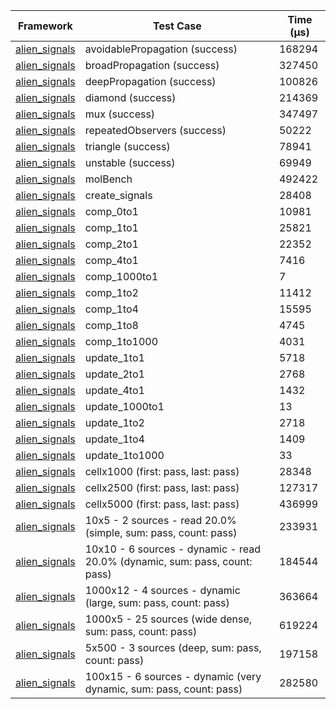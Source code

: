| Framework | Test Case | Time (μs) |
| --- | --- | --- |
| [alien_signals](https://github.com/medz/alien-signals-dart) | avoidablePropagation (success) | 168294 |
| [alien_signals](https://github.com/medz/alien-signals-dart) | broadPropagation (success) | 327450 |
| [alien_signals](https://github.com/medz/alien-signals-dart) | deepPropagation (success) | 100826 |
| [alien_signals](https://github.com/medz/alien-signals-dart) | diamond (success) | 214369 |
| [alien_signals](https://github.com/medz/alien-signals-dart) | mux (success) | 347497 |
| [alien_signals](https://github.com/medz/alien-signals-dart) | repeatedObservers (success) | 50222 |
| [alien_signals](https://github.com/medz/alien-signals-dart) | triangle (success) | 78941 |
| [alien_signals](https://github.com/medz/alien-signals-dart) | unstable (success) | 69949 |
| [alien_signals](https://github.com/medz/alien-signals-dart) | molBench | 492422 |
| [alien_signals](https://github.com/medz/alien-signals-dart) | create_signals | 28408 |
| [alien_signals](https://github.com/medz/alien-signals-dart) | comp_0to1 | 10981 |
| [alien_signals](https://github.com/medz/alien-signals-dart) | comp_1to1 | 25821 |
| [alien_signals](https://github.com/medz/alien-signals-dart) | comp_2to1 | 22352 |
| [alien_signals](https://github.com/medz/alien-signals-dart) | comp_4to1 | 7416 |
| [alien_signals](https://github.com/medz/alien-signals-dart) | comp_1000to1 | 7 |
| [alien_signals](https://github.com/medz/alien-signals-dart) | comp_1to2 | 11412 |
| [alien_signals](https://github.com/medz/alien-signals-dart) | comp_1to4 | 15595 |
| [alien_signals](https://github.com/medz/alien-signals-dart) | comp_1to8 | 4745 |
| [alien_signals](https://github.com/medz/alien-signals-dart) | comp_1to1000 | 4031 |
| [alien_signals](https://github.com/medz/alien-signals-dart) | update_1to1 | 5718 |
| [alien_signals](https://github.com/medz/alien-signals-dart) | update_2to1 | 2768 |
| [alien_signals](https://github.com/medz/alien-signals-dart) | update_4to1 | 1432 |
| [alien_signals](https://github.com/medz/alien-signals-dart) | update_1000to1 | 13 |
| [alien_signals](https://github.com/medz/alien-signals-dart) | update_1to2 | 2718 |
| [alien_signals](https://github.com/medz/alien-signals-dart) | update_1to4 | 1409 |
| [alien_signals](https://github.com/medz/alien-signals-dart) | update_1to1000 | 33 |
| [alien_signals](https://github.com/medz/alien-signals-dart) | cellx1000 (first: pass, last: pass) | 28348 |
| [alien_signals](https://github.com/medz/alien-signals-dart) | cellx2500 (first: pass, last: pass) | 127317 |
| [alien_signals](https://github.com/medz/alien-signals-dart) | cellx5000 (first: pass, last: pass) | 436999 |
| [alien_signals](https://github.com/medz/alien-signals-dart) | 10x5 - 2 sources - read 20.0% (simple, sum: pass, count: pass) | 233931 |
| [alien_signals](https://github.com/medz/alien-signals-dart) | 10x10 - 6 sources - dynamic - read 20.0% (dynamic, sum: pass, count: pass) | 184544 |
| [alien_signals](https://github.com/medz/alien-signals-dart) | 1000x12 - 4 sources - dynamic (large, sum: pass, count: pass) | 363664 |
| [alien_signals](https://github.com/medz/alien-signals-dart) | 1000x5 - 25 sources (wide dense, sum: pass, count: pass) | 619224 |
| [alien_signals](https://github.com/medz/alien-signals-dart) | 5x500 - 3 sources (deep, sum: pass, count: pass) | 197158 |
| [alien_signals](https://github.com/medz/alien-signals-dart) | 100x15 - 6 sources - dynamic (very dynamic, sum: pass, count: pass) | 282580 |
